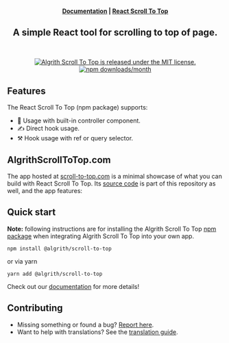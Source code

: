 <!-- <a href="https://scroll-to-top.com" target="_blank" rel="noopener">
  <picture>
    <source media="(prefers-color-scheme: dark)" alt="React Scroll To Top" srcset="https://excalidraw.nyc3.cdn.digitaloceanspaces.com/github/excalidraw_github_cover_2_dark.png" />
    <img alt="Excalidraw" src="https://excalidraw.nyc3.cdn.digitaloceanspaces.com/github/excalidraw_github_cover_2.png" />
  </picture>
</a> -->

<h4 align="center">
  <!-- <a href="https://scroll-to-top.com">Excalidraw Editor</a> | -->
  <!-- <a href="https://plus.scroll-to-top.com/blog">Blog</a> | -->
  <a href="https://docs.scroll-to-top.com">Documentation</a> |
  <a href="https://scroll-to-top.com">React Scroll To Top</a>
</h4>

<div align="center">
  <h2>
    A simple React tool for scrolling to top of page.
  </h2>
</div>

<br />
<p align="center">
  <a href="https://github.com/astongemmy/scroll-to-top/main/LICENSE">
    <img alt="Algrith Scroll To Top is released under the MIT license." src="https://img.shields.io/badge/license-MIT-blue.svg" />
  </a>
  <a href="https://www.npmjs.com/package/@algrith/scroll-to-top">
    <img alt="npm downloads/month" src="https://img.shields.io/npm/dm/@algrith/scroll-to-top" />
  </a>
  <!-- <a href="https://docs.excalidraw.com/docs/introduction/contributing">
    <img alt="PRs welcome!" src="https://img.shields.io/badge/PRs-welcome-brightgreen.svg?style=flat"  />
  </a> -->
  <!-- <a href="https://discord.gg/UexuTaE">
    <img alt="Chat on Discord" src="https://img.shields.io/discord/723672430744174682?color=738ad6&label=Chat%20on%20Discord&logo=discord&logoColor=ffffff&widge=false"/>
  </a>
  <a href="https://twitter.com/excalidraw">
    <img alt="Follow Excalidraw on Twitter" src="https://img.shields.io/twitter/follow/excalidraw.svg?label=follow+@excalidraw&style=social&logo=twitter"/>
  </a> -->
</p>

<!-- <div align="center">
  <figure>
    <a href="https://excalidraw.com" target="_blank" rel="noopener">
      <img src="https://excalidraw.nyc3.cdn.digitaloceanspaces.com/github%2Fproduct_showcase.png" alt="Product showcase" />
    </a>
    <figcaption>
      <p align="center">
        Create beautiful hand-drawn like diagrams, wireframes, or whatever you like.
      </p>
    </figcaption>
  </figure>
</div> -->

## Features

The React Scroll To Top (npm package) supports:

<!-- - 💯&nbsp;Free & open-source. -->
- 🎨&nbsp;Usage with built-in controller component.
- ✍️&nbsp;Direct hook usage.
- ⚒️&nbsp;Hook usage with ref or query selector.

## AlgrithScrollToTop.com

The app hosted at [scroll-to-top.com](https://scroll-to-top.com) is a minimal showcase of what you can build with React Scroll To Top. Its [source code](https://github.com/astongemmy/scroll-to-top/tree/main/src) is part of this repository as well, and the app features:

<!-- - 📡&nbsp;PWA support (works offline). -->
<!-- - 🤼&nbsp;Real-time collaboration. -->

## Quick start

**Note:** following instructions are for installing the Algrith Scroll To Top [npm package](https://www.npmjs.com/package/@algrith/scroll-to-top) when integrating Algrith Scroll To Top into your own app.

```
npm install @algrith/scroll-to-top
```

or via yarn

```
yarn add @algrith/scroll-to-top
```

Check out our [documentation](https://docs.scroll-to-top.com/installation) for more details!

## Contributing

- Missing something or found a bug? [Report here](https://github.com/astongemmy/scroll-to-top/issues).
- Want to help with translations? See the [translation guide](https://docs.scroll-to-top.com/translating).

<!-- ## Integrations

- [npm package](https://www.npmjs.com/package/scroll-to-top) -->

<!-- ## Who's integrating React Scroll To Top

[Google Cloud](https://googlecloudcheatsheet.withgoogle.com/architecture) • [Meta](https://meta.com/) • [CodeSandbox](https://codesandbox.io/) • [Obsidian Excalidraw](https://github.com/zsviczian/obsidian-excalidraw-plugin) • [Replit](https://replit.com/) • [Slite](https://slite.com/) • [Notion](https://notion.so/) • [HackerRank](https://www.hackerrank.com/) • and many others -->

<!-- ## Sponsors & support

If you like the project, you can become a sponsor at [Open Collective](https://opencollective.com/scroll-to-top). -->

<!-- ## Thank you for supporting React Scroll To Top

[<img src="https://opencollective.com/excalidraw/tiers/sponsors/0/avatar.svg?avatarHeight=120"/>](https://opencollective.com/excalidraw/tiers/sponsors/0/website) -->